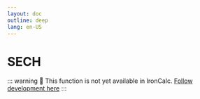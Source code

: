 ```yaml
---
layout: doc
outline: deep
lang: en-US
---
```


# SECH

::: warning
🚧 This function is not yet available in IronCalc.
[Follow development here](https://github.com/ironcalc/IronCalc/labels/Functions)
:::
